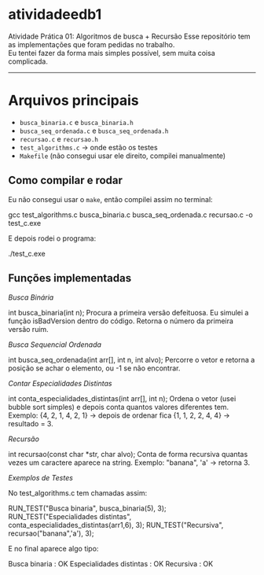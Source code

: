 # atividadeedb1
Atividade Prática 01: Algoritmos de busca + Recursão
Esse repositório tem as implementações que foram pedidas no trabalho.  
Eu tentei fazer da forma mais simples possível, sem muita coisa complicada.

---

# Arquivos principais
- `busca_binaria.c` e `busca_binaria.h`
- `busca_seq_ordenada.c` e `busca_seq_ordenada.h`
- `recursao.c` e `recursao.h`
- `test_algorithms.c` → onde estão os testes
- `Makefile` (não consegui usar ele direito, compilei manualmente)



## Como compilar e rodar
Eu não consegui usar o `make`, então compilei assim no terminal:

gcc test_algorithms.c busca_binaria.c busca_seq_ordenada.c recursao.c -o test_c.exe



E depois rodei o programa:

./test_c.exe



## Funções implementadas

 *Busca Binária*

int busca_binaria(int n);
Procura a primeira versão defeituosa. Eu simulei a função isBadVersion dentro do código.
Retorna o número da primeira versão ruim.

 *Busca Sequencial Ordenada*

int busca_seq_ordenada(int arr[], int n, int alvo);
Percorre o vetor e retorna a posição se achar o elemento, ou -1 se não encontrar.

 *Contar Especialidades Distintas*

int conta_especialidades_distintas(int arr[], int n);
Ordena o vetor (usei bubble sort simples) e depois conta quantos valores diferentes tem.
Exemplo: {4, 2, 1, 4, 2, 1} → depois de ordenar fica {1, 1, 2, 2, 4, 4} → resultado = 3.

*Recursão*

int recursao(const char *str, char alvo);
Conta de forma recursiva quantas vezes um caractere aparece na string.
Exemplo: "banana", 'a' → retorna 3.

*Exemplos de Testes*

No test_algorithms.c tem chamadas assim:


RUN_TEST("Busca binaria", busca_binaria(5), 3);
RUN_TEST("Especialidades distintas", conta_especialidades_distintas(arr1,6), 3);
RUN_TEST("Recursiva", recursao("banana",'a'), 3);


E no final aparece algo tipo:

Busca binaria             : OK
Especialidades distintas  : OK
Recursiva                 : OK
